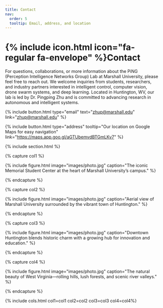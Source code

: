 ```yaml
---
title: Contact
nav:
  order: 5
  tooltip: Email, address, and location
---
```


# {% include icon.html icon="fa-regular fa-envelope" %}Contact

For questions, collaborations, or more information about the PiNG (Perception Intelligence Networks Group) Lab at Marshall University, please feel free to reach out. We welcome inquiries from students, researchers, and industry partners interested in intelligent control, computer vision, drone swarm systems, and deep learning. Located in Huntington, WV, our lab is led by Dr. Pingping Zhu and is committed to advancing research in autonomous and intelligent systems.

{%
  include button.html
  type="email"
  text="zhup@marshall.edu"
  link="zhup@marshall.edu"
%}
<!-- {%
  include button.html
  type="phone"
  text="(555) 867-5309"
  link="+1-555-867-5309"
%} -->
{%
  include button.html
  type="address"
  tooltip="Our location on Google Maps for easy navigation"
  link="https://maps.app.goo.gl/aGTUbemvdBTGmLKv7"
%}

{% include section.html %}

{% capture col1 %}

{%
  include figure.html
  image="images/photo.jpg"
  caption="The iconic Memorial Student Center at the heart of Marshall University’s campus."
%}

{% endcapture %}

{% capture col2 %}

{%
  include figure.html
  image="images/photo.jpg"
  caption="Aerial view of Marshall University surrounded by the vibrant town of Huntington."
%}

{% endcapture %}

{% capture col3 %}

{%
  include figure.html
  image="images/photo.jpg"
  caption="Downtown Huntington blends historic charm with a growing hub for innovation and education."
%}

{% endcapture %}

{% capture col4 %}

{%
  include figure.html
  image="images/photo.jpg"
  caption="The natural beauty of West Virginia—rolling hills, lush forests, and scenic river valleys."
%}

{% endcapture %}

{% include cols.html col1=col1 col2=col2 col3=col3 col4=col4%}

<!-- {% include section.html dark=true %} -->

<!-- {% capture col1 %}
The iconic Memorial Student Center 
at the heart of Marshall University’s campus.
{% endcapture %}

{% capture col2 %}
Aerial view of Marshall University 
surrounded by the vibrant town of Huntington.
{% endcapture %}

{% capture col3 %}
Downtown Huntington blends historic charm 
with a growing hub for innovation and education.
{% endcapture %}

{% capture col4 %}
The natural beauty of West Virginia—rolling hills, 
lush forests, and scenic river valleys.
{% endcapture %}

{% include cols.html col1=col1 col2=col2 col3=col3 %} -->
